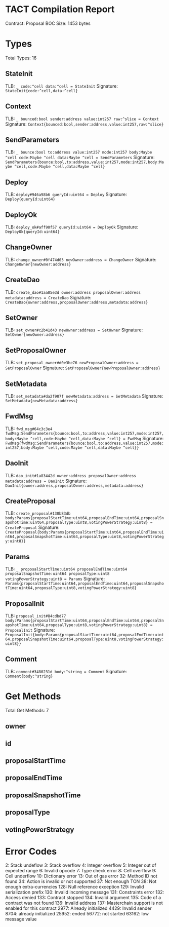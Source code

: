 # TACT Compilation Report
Contract: Proposal
BOC Size: 1453 bytes

# Types
Total Types: 16

## StateInit
TLB: `_ code:^cell data:^cell = StateInit`
Signature: `StateInit{code:^cell,data:^cell}`

## Context
TLB: `_ bounced:bool sender:address value:int257 raw:^slice = Context`
Signature: `Context{bounced:bool,sender:address,value:int257,raw:^slice}`

## SendParameters
TLB: `_ bounce:bool to:address value:int257 mode:int257 body:Maybe ^cell code:Maybe ^cell data:Maybe ^cell = SendParameters`
Signature: `SendParameters{bounce:bool,to:address,value:int257,mode:int257,body:Maybe ^cell,code:Maybe ^cell,data:Maybe ^cell}`

## Deploy
TLB: `deploy#946a98b6 queryId:uint64 = Deploy`
Signature: `Deploy{queryId:uint64}`

## DeployOk
TLB: `deploy_ok#aff90f57 queryId:uint64 = DeployOk`
Signature: `DeployOk{queryId:uint64}`

## ChangeOwner
TLB: `change_owner#0f474d03 newOwner:address = ChangeOwner`
Signature: `ChangeOwner{newOwner:address}`

## CreateDao
TLB: `create_dao#1aa05e3d owner:address proposalOwner:address metadata:address = CreateDao`
Signature: `CreateDao{owner:address,proposalOwner:address,metadata:address}`

## SetOwner
TLB: `set_owner#c2b41d43 newOwner:address = SetOwner`
Signature: `SetOwner{newOwner:address}`

## SetProposalOwner
TLB: `set_proposal_owner#d0e3be76 newProposalOwner:address = SetProposalOwner`
Signature: `SetProposalOwner{newProposalOwner:address}`

## SetMetadata
TLB: `set_metadata#da2f907f newMetadata:address = SetMetadata`
Signature: `SetMetadata{newMetadata:address}`

## FwdMsg
TLB: `fwd_msg#64c3c3e4 fwdMsg:SendParameters{bounce:bool,to:address,value:int257,mode:int257,body:Maybe ^cell,code:Maybe ^cell,data:Maybe ^cell} = FwdMsg`
Signature: `FwdMsg{fwdMsg:SendParameters{bounce:bool,to:address,value:int257,mode:int257,body:Maybe ^cell,code:Maybe ^cell,data:Maybe ^cell}}`

## DaoInit
TLB: `dao_init#1a83442d owner:address proposalOwner:address metadata:address = DaoInit`
Signature: `DaoInit{owner:address,proposalOwner:address,metadata:address}`

## CreateProposal
TLB: `create_proposal#130b83db body:Params{proposalStartTime:uint64,proposalEndTime:uint64,proposalSnapshotTime:uint64,proposalType:uint8,votingPowerStrategy:uint8} = CreateProposal`
Signature: `CreateProposal{body:Params{proposalStartTime:uint64,proposalEndTime:uint64,proposalSnapshotTime:uint64,proposalType:uint8,votingPowerStrategy:uint8}}`

## Params
TLB: `_ proposalStartTime:uint64 proposalEndTime:uint64 proposalSnapshotTime:uint64 proposalType:uint8 votingPowerStrategy:uint8 = Params`
Signature: `Params{proposalStartTime:uint64,proposalEndTime:uint64,proposalSnapshotTime:uint64,proposalType:uint8,votingPowerStrategy:uint8}`

## ProposalInit
TLB: `proposal_init#84cdbd77 body:Params{proposalStartTime:uint64,proposalEndTime:uint64,proposalSnapshotTime:uint64,proposalType:uint8,votingPowerStrategy:uint8} = ProposalInit`
Signature: `ProposalInit{body:Params{proposalStartTime:uint64,proposalEndTime:uint64,proposalSnapshotTime:uint64,proposalType:uint8,votingPowerStrategy:uint8}}`

## Comment
TLB: `comment#3480231d body:^string = Comment`
Signature: `Comment{body:^string}`

# Get Methods
Total Get Methods: 7

## owner

## id

## proposalStartTime

## proposalEndTime

## proposalSnapshotTime

## proposalType

## votingPowerStrategy

# Error Codes
2: Stack undeflow
3: Stack overflow
4: Integer overflow
5: Integer out of expected range
6: Invalid opcode
7: Type check error
8: Cell overflow
9: Cell underflow
10: Dictionary error
13: Out of gas error
32: Method ID not found
34: Action is invalid or not supported
37: Not enough TON
38: Not enough extra-currencies
128: Null reference exception
129: Invalid serialization prefix
130: Invalid incoming message
131: Constraints error
132: Access denied
133: Contract stopped
134: Invalid argument
135: Code of a contract was not found
136: Invalid address
137: Masterchain support is not enabled for this contract
2977: Already initialized
4429: Invalid sender
8704: already initialized
25952: ended
56772: not started
63162: low message value